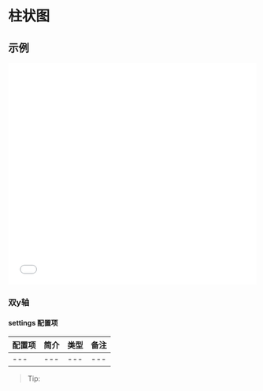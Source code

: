 # 柱状图

## 示例

<iframe width="100%" height="450" src="//jsfiddle.net/xiaoluoboding/hryjek7j/15/embedded/result,html,js/?bodyColor=fff" allowfullscreen="allowfullscreen" frameborder="0"></iframe>

### 双y轴

<vuep template="#twoYaxis"></vuep>

<script v-pre type="text/x-template" id="twoYaxis">
<template>
  <ve-bar-chart :data="chartData" />
</template>

<script>
 module.exports = {
    components: {
    	VeBarChart: window['ve-charts'].default.VeBarChart
  	},
    created: function() {
      this.chartData = {
        dimension: ['1月', '2月', '3月', '4月', '5月', '6月', '7月', '8月', '9月', '10月', '11月', '12月'],
        measure: [{
          name: '蒸发量',
          data: [2, 4.9, 7, 23.2, 25.6, 76.7, 135.6, 162.2, 32.6, 20, 6.4, 3.3]
        }, {
          name: '降水量',
          data: [2.6, 5.9, 9, 26.4, 28.7, 70.7, 175.6, 182.2, 48.7, 18.8, 6, 2.3]
        }]
      }
    }
  }
</script>
</script>


#### settings 配置项

| 配置项 | 简介 | 类型 | 备注 |
| --- | --- | --- | --- |
| --- | --- | --- | --- |

> Tip:
